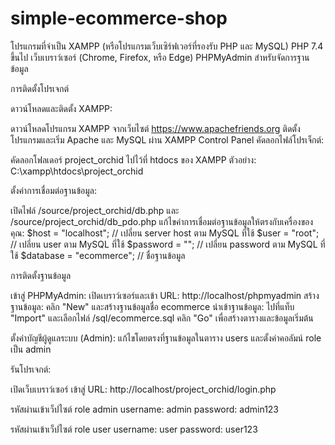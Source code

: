 # simple-ecommerce-shop

โปรแกรมที่จำเป็น
XAMPP (หรือโปรแกรมเว็บเซิร์ฟเวอร์ที่รองรับ PHP และ MySQL)
PHP 7.4 ขึ้นไป
เว็บเบราว์เซอร์ (Chrome, Firefox, หรือ Edge)
PHPMyAdmin สำหรับจัดการฐานข้อมูล

การติดตั้งโปรเจกต์

ดาวน์โหลดและติดตั้ง XAMPP:

ดาวน์โหลดโปรแกรม XAMPP จากเว็บไซต์ https://www.apachefriends.org
ติดตั้งโปรแกรมและเริ่ม Apache และ MySQL ผ่าน XAMPP Control Panel
คัดลอกไฟล์โปรเจ็กต์:

คัดลอกโฟลเดอร์ project_orchid ไปไว้ที่ htdocs ของ XAMPP
ตัวอย่าง: C:\xampp\htdocs\project_orchid

ตั้งค่าการเชื่อมต่อฐานข้อมูล:

เปิดไฟล์ /source/project_orchid/db.php และ /source/project_orchid/db_pdo.php
แก้ไขค่าการเชื่อมต่อฐานข้อมูลให้ตรงกับเครื่องของคุณ:
$host = "localhost"; // เปลี่ยน server host ตาม MySQL ที่ใช้
$user = "root"; // เปลี่ยน user ตาม MySQL ที่ใช้
$password = ""; // เปลี่ยน password ตาม MySQL ที่ใช้
$database = "ecommerce"; // ชื่อฐานข้อมูล

การติดตั้งฐานข้อมูล

เข้าสู่ PHPMyAdmin:
เปิดเบราว์เซอร์และเข้า URL: http://localhost/phpmyadmin
สร้างฐานข้อมูล:
คลิก "New" และสร้างฐานข้อมูลชื่อ ecommerce
นำเข้าฐานข้อมูล:
ไปที่แท็บ "Import" และเลือกไฟล์ /sql/ecommerce.sql
คลิก "Go" เพื่อสร้างตารางและข้อมูลเริ่มต้น

ตั้งค่าบัญชีผู้ดูแลระบบ (Admin):
แก้ไขโดยตรงที่ฐานข้อมูลในตาราง users และตั้งค่าคอลัมน์ role เป็น admin

รันโปรเจกต์:

เปิดเว็บเบราว์เซอร์
เข้าสู่ URL: http://localhost/project_orchid/login.php

รหัสผ่านเข้าเว็ปไซต์ role admin
username: admin
password: admin123

รหัสผ่านเข้าเว็ปไซต์ role user
username: user
password: user123
